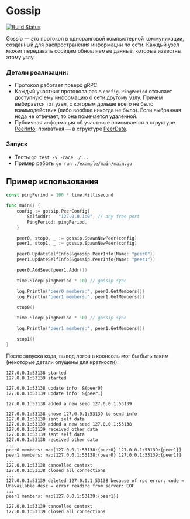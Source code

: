 # Gossip

[![Build Status](https://github.com/mmvpm/GossipProtocol/workflows/Run%20tests/badge.svg)](https://github.com/IdeaSeeker/GossipProtocol/actions)

Gossip — это протокол в одноранговой компьютерной коммуникации, созданный для распространения информации по сети. Каждый узел может передавать соседям обновляемые данные, которые известны этому узлу.

### Детали реализации:

- Протокол работает поверх gRPC.
- Каждый участник протокола раз в `config.PingPeriod` отсылает доступную ему информацию о сети другому узлу. Причём выбирается тот узел, с которым дольше всего не было взаимодействия (либо вообще никогда не было). Если выбранная нода не отвечает, то она помечается удалённой.
- Публичная информация об участнике описывается в структуре [PeerInfo](info.go), приватная — в структуре [PeerData](service/service.proto).

### Запуск

- Тесты `go test -v -race ./...`
- Пример работы `go run ./example/main/main.go`

## Пример использования

```Go
const pingPeriod = 100 * time.Millisecond

func main() {
    config := gossip.PeerConfig{
        SelfAddr:   "127.0.0.1:0", // any free port
        PingPeriod: pingPeriod,
    }

    peer0, stop0, _ := gossip.SpawnNewPeer(config)
    peer1, stop1, _ := gossip.SpawnNewPeer(config)

    peer0.UpdateSelfInfo(&gossip.PeerInfo{Name: "peer0"})
    peer1.UpdateSelfInfo(&gossip.PeerInfo{Name: "peer1"})

    peer0.AddSeed(peer1.Addr())

    time.Sleep(pingPeriod * 10) // gossip sync

    log.Println("peer0 members:", peer0.GetMembers())
    log.Println("peer1 members:", peer1.GetMembers())

    stop0()

    time.Sleep(pingPeriod * 10) // gossip sync

    log.Println("peer1 members:", peer1.GetMembers())

    stop1()
}
```

После запуска кода, вывод логов в коонсоль мог бы быть таким (некоторые детали опущены для краткости):

```
127.0.0.1:53138 started
127.0.0.1:53139 started

127.0.0.1:53138 update info: &{peer0}
127.0.0.1:53139 update info: &{peer1}

127.0.0.1:53138 added a new seed 127.0.0.1:53139

127.0.0.1:53138 chose 127.0.0.1:53139 to send info
127.0.0.1:53138 sent self data
127.0.0.1:53139 added a new seed 127.0.0.1:53138
127.0.0.1:53139 received other data
127.0.0.1:53139 sent self data
127.0.0.1:53138 received other data
...
peer0 members: map[127.0.0.1:53138:{peer0} 127.0.0.1:53139:{peer1}]
peer1 members: map[127.0.0.1:53138:{peer0} 127.0.0.1:53139:{peer1}]
...
127.0.0.1:53138 cancelled context
127.0.0.1:53138 closed all connections
...
127.0.0.1:53139 deleted 127.0.0.1:53138 because of rpc error: code = Unavailable desc = error reading from server: EOF
...
peer1 members: map[127.0.0.1:53139:{peer1}]

127.0.0.1:53139 cancelled context
127.0.0.1:53139 closed all connections
```

